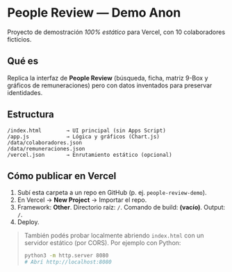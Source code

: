 # People Review — Demo Anon
Proyecto de demostración *100% estático* para Vercel, con 10 colaboradores ficticios.

## Qué es
Replica la interfaz de **People Review** (búsqueda, ficha, matriz 9-Box y gráficos de remuneraciones)
pero con datos inventados para preservar identidades.

## Estructura
```
/index.html        → UI principal (sin Apps Script)
/app.js            → Lógica y gráficos (Chart.js)
/data/colaboradores.json
/data/remuneraciones.json
/vercel.json       → Enrutamiento estático (opcional)
```

## Cómo publicar en Vercel
1. Subí esta carpeta a un repo en GitHub (p. ej. `people-review-demo`).
2. En Vercel → **New Project** → Importar el repo.
3. Framework: **Other**. Directorio raíz: `/`. Comando de build: **(vacío)**. Output: `/`.
4. Deploy.

> También podés probar localmente abriendo `index.html` con un servidor estático (por CORS).
> Por ejemplo con Python:
> ```bash
> python3 -m http.server 8080
> # Abrí http://localhost:8080
> ```
